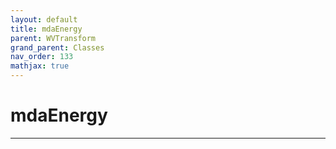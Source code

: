 ```yaml
---
layout: default
title: mdaEnergy
parent: WVTransform
grand_parent: Classes
nav_order: 133
mathjax: true
---
```


#  mdaEnergy




---

